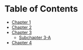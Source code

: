 Table of Contents
=================

- [Chapter 1](./chapters/chapter1.md)
- [Chapter 2](./chapters/chapter2.md)
- [Chapter 3](./chapters/chapter3.md)
    - [Subchapter 3-A](./chapters/chapter3/subchapter-a.md)
- [Chapter 4](./chapters/chapter4.md)